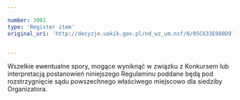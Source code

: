 ```yaml
---

number: 3001
type: 'Register item'
original_uri: 'http://decyzje.uokik.gov.pl/nd_wz_um.nsf/0/05C633E980D97A81C12579DD002C4414?OpenDocument'


---
```


Wszelkie ewentualne spory, mogące wyniknąć w związku z Konkursem lub interpretacją postanowień niniejszego Regulaminu poddane będą pod rozstrzygnięcie sądu powszechnego właściwego miejscowo dla siedziby Organizatora.
